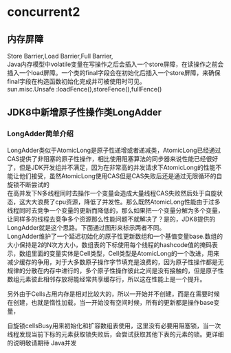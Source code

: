 # concurrent2  
## 内存屏障  
  Store Barrier,Load Barrier,Full Barrier,  
  Java内存模型中volatile变量在写操作之后会插入一个store屏障，在读操作之前会插入一个load屏障。一个类的final字段会在初始化后插入一个store屏障，来确保final字段在构造函数初始化完成并可被使用时可见。  
  sun.misc.Unsafe :loadFence(),storeFence(),fullFence()  
  
## JDK8中新增原子性操作类LongAdder  
### LongAdder简单介绍  
LongAdder类似于AtomicLong是原子性递增或者递减类，AtomicLong已经通过CAS提供了非阻塞的原子性操作，相比使用阻塞算法的同步器来说性能已经很好了，但是JDK开发组并不满足，因为在非常高的并发请求下AtomicLong的性能不能让他们接受，虽然AtomicLong使用CAS但是CAS失败后还是通过无限循环的自旋锁不断尝试的  
在高并发下N多线程同时去操作一个变量会造成大量线程CAS失败然后处于自旋状态，这大大浪费了cpu资源，降低了并发性。那么既然AtomicLong性能由于过多线程同时去竞争一个变量的更新而降低的，那么如果把一个变量分解为多个变量，让同样多的线程去竞争多个资源那么性能问题不就解决了？是的，JDK8提供的LongAdder就是这个思路。下面通过图形来标示两者不同。  
LongAdder维护了一个延迟初始化的原子性更新数组和一个基值变量base.数组的大小保持是2的N次方大小，数组表的下标使用每个线程的hashcode值的掩码表示，数组里面的变量实体是Cell类型，Cell类型是AtomicLong的一个改进，用来减少缓存的争用，对于大多数原子操作字节填充是浪费的，因为原子性操作都是无规律的分散在内存中进行的，多个原子性操作彼此之间是没有接触的，但是原子性数组元素彼此相邻存放将能经常共享缓存行，所以这在性能上是一个提升。

另外由于Cells占用内存是相对比较大的，所以一开始并不创建，而是在需要时候在创建，也就是惰性加载，当一开始没有空间时候，所有的更新都是操作base变量，

自旋锁cellsBusy用来初始化和扩容数组表使用，这里没有必要用阻塞锁，当一次线程发现当前下标的元素获取锁失败后，会尝试获取其他下表的元素的锁。更详细的说明敬请期待 Java并发

